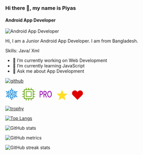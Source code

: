 ### Hi there 👋, my name is Piyas
#### Android App Developer
![Android App Developer](https://arturssmirnovs.github.io/github-profile-readme-generator/images/banner.png)

Hi, I am a Junior Android App Developer. I am from Bangladesh.


Skills: Java/ Xml

- 🔭 I’m currently working on Web Development 
- 🌱 I’m currently learning JavaScript 
- 💬 Ask me about App Development 


[<img src='https://cdn.jsdelivr.net/npm/simple-icons@3.0.1/icons/github.svg' alt='github' height='40'>](https://github.com/Piyas10)  

<a href='https://archiveprogram.github.com/'><img src='https://raw.githubusercontent.com/acervenky/animated-github-badges/master/assets/acbadge.gif' width='40' height='40'></a> <a href='https://docs.github.com/en/developers'><img src='https://raw.githubusercontent.com/acervenky/animated-github-badges/master/assets/devbadge.gif' width='40' height='40'></a> <a href='https://github.com/pricing'><img src='https://raw.githubusercontent.com/acervenky/animated-github-badges/master/assets/pro.gif' width='40' height='40'></a> <a href='https://stars.github.com/'><img src='https://raw.githubusercontent.com/acervenky/animated-github-badges/master/assets/starbadge.gif' width='35' height='35'></a> <a href='https://docs.github.com/en/github/supporting-the-open-source-community-with-github-sponsors'><img src='https://raw.githubusercontent.com/acervenky/animated-github-badges/master/assets/sponsorbadge.gif' width='35' height='35'></a> 

[![trophy](https://github-profile-trophy.vercel.app/?username=Piyas10)](https://github.com/ryo-ma/github-profile-trophy)

[![Top Langs](https://github-readme-stats.vercel.app/api/top-langs/?username=Piyas10)](https://github.com/anuraghazra/github-readme-stats)

![GitHub stats](https://github-readme-stats.vercel.app/api?username=Piyas10&show_icons=true)  

![GitHub metrics](https://metrics.lecoq.io/Piyas10)  

![GitHub streak stats](https://streak-stats.demolab.com/?user=Piyas10)  

